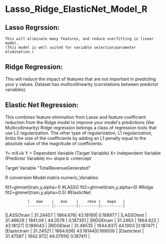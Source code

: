# Lasso_Ridge_ElasticNet_Model_R

## Lasso Regrssion: 
    
    This will eliminate many features, and reduce overfitting in linear model. 
    (This model is well suited for variable selection/parameter elimination.)
## Ridge Regression:
This will reduce the impact of features that are not important in predicting your y values. Dataset has multicollinearity (correlations between predictor variables).
## Elastic Net Regression:
This combines feature elimination from Lasso and feature coefficient reduction from the Ridge model to improve your model's predictions (like Multicollinearity)
Ridge regression belongs a class of regression tools that use L2 regularization. The other type of regularization, L1 regularization, limits the size of the coefficients by adding an L1 penalty equal to the absolute value of the magnitude of coefficients. 

Y= mX+b
Y = Dependent Variable (Target Variable)
X= Independent Variable (Predictor Variable)
m= slope 
b =intercept

Target Variable "TotalRevenueGenerated"

R conversion
Model.matrix
numeric_Variables

fit1=glmnet(train,y,alpha=1)  #LASSO
fit2=glmnet(train,y,alpha=0)  #Ridge
fit2=glmnet(train,y,alpha=0.5)  #ElasticNet


 	          |   mae	 |   mse	|    rmse |	  mape   |
              ---------- |:---------|:--------|:---------|
|LASSOtrain   |	31.24457 |	1864.676| 43.18189|	0.188977 |
|LASSOtest    |	31.46629 |	1941.09	| 44.0578 |	0.187351 |
|RIDGEtrain   |	31.2463	 | 1864.622	| 43.18127|	0.189043 |
|RIDGEtest    |	31.48535 |	1944.837| 44.1003 |0.187471  |
|Elastictrain |	31.24521 |	1864.636| 43.18144|0.189008  |
|Elastictest  |	31.47587 |	1942.972| 44.07916|	0.187411 |
